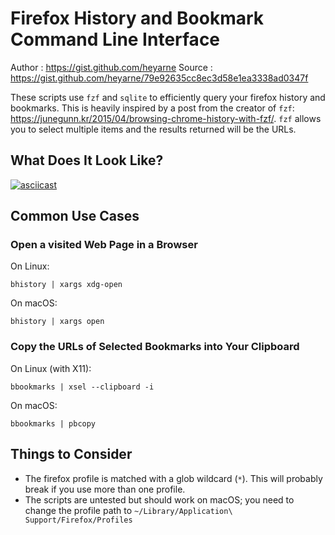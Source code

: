 # Firefox History and Bookmark Command Line Interface



Author
: https://gist.github.com/heyarne
Source
: https://gist.github.com/heyarne/79e92635cc8ec3d58e1ea3338ad0347f




These scripts use `fzf` and `sqlite` to efficiently query your firefox history and bookmarks.
This is heavily inspired by a post from the creator of `fzf`: https://junegunn.kr/2015/04/browsing-chrome-history-with-fzf/.
`fzf` allows you to select multiple items and the results returned will be the URLs.

## What Does It Look Like?

[![asciicast](https://asciinema.org/a/WMeN4tjlNfpTmo9wLVxTBdCJz.svg)](https://asciinema.org/a/WMeN4tjlNfpTmo9wLVxTBdCJz)

## Common Use Cases
### Open a visited Web Page in a Browser

On Linux:
```
bhistory | xargs xdg-open
```

On macOS:
```
bhistory | xargs open
```

### Copy the URLs of Selected Bookmarks into Your Clipboard

On Linux (with X11):
```
bbookmarks | xsel --clipboard -i
```

On macOS:
```
bbookmarks | pbcopy
```

## Things to Consider

- The firefox profile is matched with a glob wildcard (`*`). This will probably break if you use more than one profile.
- The scripts are untested but should work on macOS; you need to change the profile path to `~/Library/Application\ Support/Firefox/Profiles`
